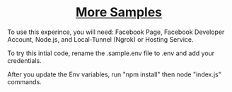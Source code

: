 <h1 align="center">
  <a href="https://github.com/fbsamples/messenger-bot-samples">
    More Samples
  </a>
</h1>

<p align="left">
    To use this experince, you will need: Facebook Page, Facebook Developer Account, Node.js, and Local-Tunnel (Ngrok) or Hosting Service.
</p>
<p align="left">
    To try this intial code, rename the .sample.env file to .env and add your credentials.
</p>
<p align="left">
    After you update the Env variables, run "npm install" then node "index.js" commands.
</p>